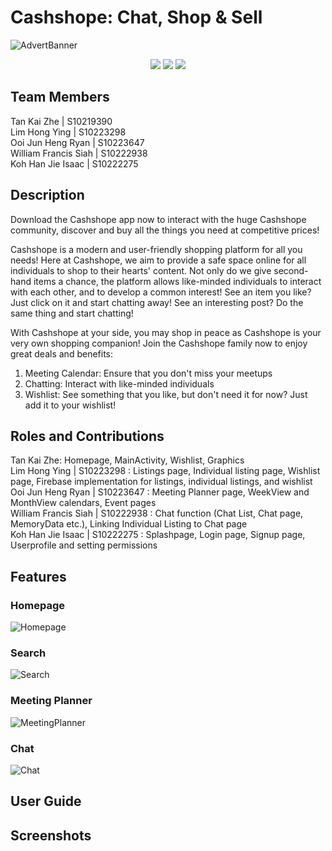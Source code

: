 # Cashshope: Chat, Shop & Sell

![AdvertBanner](https://ibb.co/X8CBkP0)

<p align="center">
  <img src="https://img.shields.io/github/v/release/NP-Lim-Hong-Ying/MAD-P03-Group-GG?style=for-the-badge">
  <img src="https://img.shields.io/github/issues-pr-closed/NP-Lim-Hong-Ying/MAD-P03-Group-GG?color=dark-green&style=for-the-badge">
  <img src="https://img.shields.io/github/release-date/NP-Lim-Hong-Ying/MAD-P03-Group-GG?style=for-the-badge">
</p>

## Team Members
Tan Kai Zhe | S10219390 </br>
Lim Hong Ying | S10223298 </br>
Ooi Jun Heng Ryan | S10223647 </br>
William Francis Siah | S10222938 </br>
Koh Han Jie Isaac | S10222275 </br>

## Description
Download the Cashshope app now to interact with the huge Cashshope community, discover and buy all
the things you need at competitive prices!

Cashshope is a modern and user-friendly shopping platform for all you needs! Here at
Cashshope, we aim to provide a safe space online for all individuals to shop to their hearts' content. 
Not only do we give second-hand items a chance, the platform allows like-minded individuals to interact 
with each other, and to develop a common interest! See an item you like? Just click on it and start chatting 
away! See an interesting post? Do the same thing and start chatting!

With Cashshope at your side, you may shop in peace as Cashshope is your very own shopping companion!
Join the Cashshope family now to enjoy great deals and benefits:
1) Meeting Calendar: Ensure that you don't miss your meetups
2) Chatting: Interact with like-minded individuals
3) Wishlist: See something that you like, but don't need it for now? Just add it to your wishlist!

## Roles and Contributions
Tan Kai Zhe: Homepage, MainActivity, Wishlist, Graphics </br>
Lim Hong Ying | S10223298 : Listings page, Individual listing page, Wishlist page, Firebase implementation for listings, individual listings, and wishlist </br>
Ooi Jun Heng Ryan | S10223647 : Meeting Planner page, WeekView and MonthView calendars, Event pages </br>
William Francis Siah | S10222938 : Chat function (Chat List, Chat page, MemoryData etc.), Linking Individual Listing to Chat page</br>
Koh Han Jie Isaac | S10222275 : Splashpage, Login page, Signup page, Userprofile and setting permissions</br>

## Features
### Homepage

![Homepage](resources/homepage.png)

### Search
![Search](resources/search.png)

### Meeting Planner
![MeetingPlanner](resources/meeting_planner.png)

### Chat
![Chat](resources/chat.png)

## User Guide

## Screenshots
